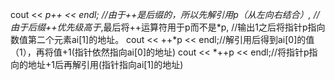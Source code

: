 cout << *p++ << endl;
  //由于++是后缀的，所以先解引用p（从左向右结合）,
  //由于后缀++优先级高于*,最后将++运算符用于p而不是*p,
  //输出1之后将指针p指向数值第二个元素ai[1]的地址。
  cout << ++*p << endl;//解引用后得到ai[0]的值（1），再将值+1(指针依然指向ai[0]的地址)
cout << *++p << endl;//将指针p指向的地址+1后再解引用(指针指向ai[1]的地址)